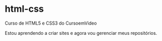 # html-css
Curso de HTML5 e CSS3 do CursoemVideo

Estou aprendendo a criar sites e agora vou gerenciar meus repositórios.
